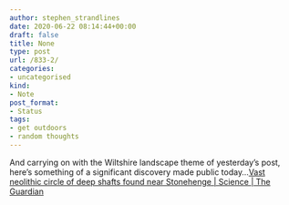 ```yaml
---
author: stephen_strandlines
date: 2020-06-22 08:14:44+00:00
draft: false
title: None
type: post
url: /833-2/
categories:
- uncategorised
kind:
- Note
post_format:
- Status
tags:
- get outdoors
- random thoughts
---
```


And carrying on with the Wiltshire landscape theme of yesterday’s post, here’s something of a significant discovery made public today…[Vast neolithic circle of deep shafts found near Stonehenge | Science | The Guardian](https://www.theguardian.com/science/2020/jun/22/vast-neolithic-circle-of-deep-shafts-found-near-stonehenge?)
